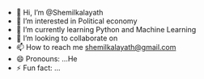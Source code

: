 - 👋 Hi, I’m @Shemilkalayath
- 👀 I’m interested in Political economy
- 🌱 I’m currently learning Python and Machine Learning
- 💞️ I’m looking to collaborate on 
- 📫 How to reach me shemilkalayath@gmail.com
- 😄 Pronouns: ...He
- ⚡ Fun fact: ...

<!---
Shemilkalayath/Shemilkalayath is a ✨ special ✨ repository because its `README.md` (this file) appears on your GitHub profile.
You can click the Preview link to take a look at your changes.
--->
